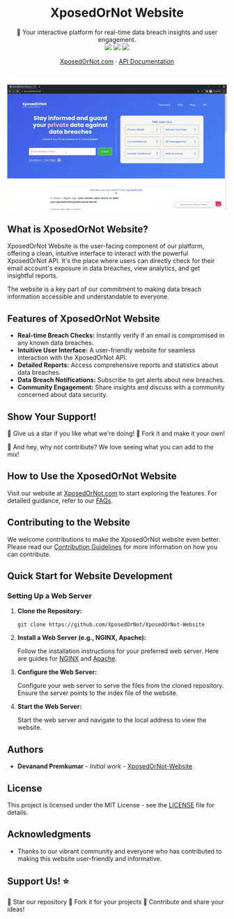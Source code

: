 <p align="center"><h1 align="center">XposedOrNot Website</h1></p>

<p align="center">
🚀 Your interactive platform for real-time data breach insights and user engagement. <br>
<a href="https://github.com/XposedOrNot/XposedOrNot-Website/blob/master/LICENSE"><img src="https://img.shields.io/badge/license-MIT-blue"></a>
<a href="https://github.com/psf/black"><img src="https://img.shields.io/static/v1?label=frontend%20style&message=modern&color=green"></a>
<a href="https://github.com/XposedOrNot/XposedOrNot-Website/blob/master/CONTRIBUTING.md"><img src="https://img.shields.io/badge/Contributions-Welcome-brightgreen"></a>
</p>
<p align="center">     
    <a href="https://xposedornot.com" target="_blank">XposedOrNot.com</a>    ·
    <a href="https://XposedOrNot.com/api_doc" target="_blank">API Documentation</a>
</p> <br>  
</p>  
<p align="center">
  <img src="https://github.com/XposedOrNot/XposedOrNot-Website/blob/master/static/images/xon.webp" alt="XposedOrNot Website demo">
</p>

## What is XposedOrNot Website?

XposedOrNot Website is the user-facing component of our platform, offering a clean, intuitive interface to interact with the powerful XposedOrNot API. It's the place where users can directly check for their email account's exposure in data breaches, view analytics, and get insightful reports.

The website is a key part of our commitment to making data breach information accessible and understandable to everyone.

## Features of XposedOrNot Website

- **Real-time Breach Checks:** Instantly verify if an email is compromised in any known data breaches.
- **Intuitive User Interface:** A user-friendly website for seamless interaction with the XposedOrNot API.
- **Detailed Reports:** Access comprehensive reports and statistics about data breaches.
- **Data Breach Notifications:** Subscribe to get alerts about new breaches.
- **Community Engagement:** Share insights and discuss with a community concerned about data security.

## Show Your Support!

🌟 Give us a star if you like what we're doing! 🍴 Fork it and make it your own!

🤝 And hey, why not contribute? We love seeing what you can add to the mix!

## How to Use the XposedOrNot Website

Visit our website at [XposedOrNot.com](https://xposedornot.com) to start exploring the features. For detailed guidance, refer to our [FAQs](https://xposedornot.com/faq).

## Contributing to the Website

We welcome contributions to make the XposedOrNot website even better. Please read our [Contribution Guidelines](https://github.com/XposedOrNot/XposedOrNot-API/blob/master/CONTRIBUTING.md) for more information on how you can contribute.



## Quick Start for Website Development

### Setting Up a Web Server

1. **Clone the Repository:**

    ```shell
    git clone https://github.com/XposedOrNot/XposedOrNot-Website
    ```

2. **Install a Web Server (e.g., NGINX, Apache):**

    Follow the installation instructions for your preferred web server. Here are guides for [NGINX](https://nginx.org/en/docs/install.html) and [Apache](https://httpd.apache.org/docs/current/install.html).

3. **Configure the Web Server:**

    Configure your web server to serve the files from the cloned repository. Ensure the server points to the index file of the website.

4. **Start the Web Server:**

    Start the web server and navigate to the local address to view the website.

## Authors

* **Devanand Premkumar** - *Initial work* - [XposedOrNot-Website](https://github.com/XposedOrNot/XposedOrNot-Website)

## License

This project is licensed under the MIT License - see the [LICENSE](https://github.com/XposedOrNot/XposedOrNot-Website/blob/master/LICENSE) file for details.

## Acknowledgments

* Thanks to our vibrant community and everyone who has contributed to making this website user-friendly and informative.

## Support Us! :star:

:star2: Star our repository
:fork_and_knife: Fork it for your projects
:handshake: Contribute and share your ideas!
